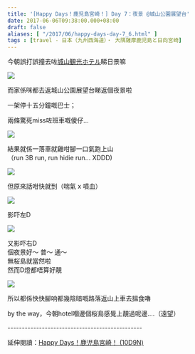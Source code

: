 ```yaml
---
title: '[Happy Days！鹿児島宮崎！] Day 7：夜景 @城山公園展望台'
date: 2017-06-06T09:38:00.000+08:00
draft: false
aliases: [ "/2017/06/happy-days-day-7_6.html" ]
tags : [travel - 日本（九州西海道）・ 大隅薩摩鹿児島と日向宮崎]
---
```


今朝誤打誤撞去咗[城山観光ホテル](http://www.hidie.net/2017/03/happy-days-day-7_31.html)睇日景嘛  

[![](https://c1.staticflickr.com/5/4275/34950508606_59e45e38d1_z.jpg)](https://c1.staticflickr.com/5/4275/34950508606_59e45e38d1_z.jpg)

而家係咪都去返城山公園展望台睇返個夜景啦  
  
一架停十五分鐘嘅巴士；  
  
兩條驚死miss咗班車嘅傻仔...  

[![](https://c1.staticflickr.com/5/4200/34827036452_9033cba186_z.jpg)](https://c1.staticflickr.com/5/4200/34827036452_9033cba186_z.jpg)

  
結果就係一落車就雞咁腳一口氣跑上山   
（run 3B run, run hidie run... XDDD)  

[![](https://c1.staticflickr.com/5/4228/34858380241_0b375dcb07_z.jpg)](https://c1.staticflickr.com/5/4228/34858380241_0b375dcb07_z.jpg)

但原來話咁快就到（喘氣 x 噴血）  

[![](https://c1.staticflickr.com/5/4223/34858381181_0ff3eac47a_z.jpg)](https://c1.staticflickr.com/5/4223/34858381181_0ff3eac47a_z.jpg)

影吓左D  

[![](https://c1.staticflickr.com/5/4273/34858380541_1d6c9d9741_z.jpg)](https://c1.staticflickr.com/5/4273/34858380541_1d6c9d9741_z.jpg)

又影吓右D  
個夜景好～ 普～ 通～  
無桜島就當然啦  
然而D燈都唔算好靚  

[![](https://c1.staticflickr.com/5/4195/34827036752_2330c5f02b_z.jpg)](https://c1.staticflickr.com/5/4195/34827036752_2330c5f02b_z.jpg)

所以都係快快腳响都幾陰暗嘅路落返山上車去搵食嚕  
  
by the way，今朝hotel嗰邊個桜島感覺上靚過呢邊....（遠望）  
  
\-----------------------------------------------  
  
延伸閱讀：[Happy Days！鹿児島宮崎！ (10D9N)](http://www.hidie.net/2017/06/happy-days10d9n.html)